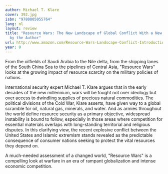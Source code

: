 ```yaml
---
author: Michael T. Klare
cover: 392.jpg
isbn: "9780805055764"
lang: nl
layout: review
title: "Resource Wars: The New Landscape of Global Conflict With a New Introduction
  by the Author"
url: http://www.amazon.com/Resource-Wars-Landscape-Conflict-Introduction/dp/0805055762?SubscriptionId=AKIAJLEOPLOJAJAYBL6Q&tag=bruji06-20&linkCode=xm2&camp=2025&creative=165953&creativeASIN=0805055762
year: 0
---
```


From the oilfields of Saudi Arabia to the Nile delta, from the shipping lanes of the South China Sea to the pipelines of Central Asia, "Resource Wars" looks at the growing impact of resource scarcity on the military policies of nations.

International security expert Michael T. Klare argues that in the early decades of the new millennium, wars will be fought not over ideology but over access to dwindling supplies of precious natural commodities. The political divisions of the Cold War, Klare asserts, have given way to a global scramble for oil, natural gas, minerals, and water. And as armies throughout the world define resource security as a primary objective, widespread instability is bound to follow, especially in those areas where competition for essential materials overlaps with long-standing territorial and religious disputes. In this clarifying view, the recent explosive conflict between the United States and Islamic extremism stands revealed as the predictable consequence of consumer nations seeking to protect the vital resources they depend on.

A much-needed assessment of a changed world, "Resource Wars" is a compelling look at warfare in an era of rampant globalization and intense economic competition.
